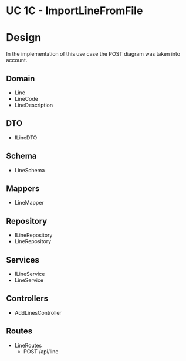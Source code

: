 # UC 1C - ImportLineFromFile #

# Design #

In the implementation of this use case the POST diagram was taken into account.

## Domain ##

* Line
* LineCode
* LineDescription

## DTO ##

* ILineDTO

## Schema ##

* LineSchema

## Mappers ##

* LineMapper

## Repository ##

* ILineRepository
* LineRepository

## Services ##

* ILineService
* LineService

## Controllers ##

* AddLinesController

## Routes ##

* LineRoutes
    * POST /api/line
